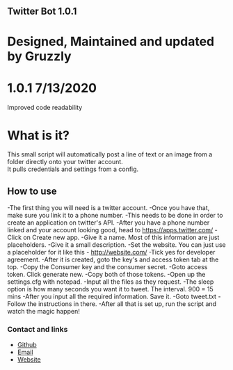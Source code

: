 ## Twitter Bot 1.0.1
# Designed, Maintained and updated by Gruzzly

# 1.0.1 7/13/2020
Improved code readability

# What is it?
This small script will automatically post a line of text or an image from a folder directly onto your twitter account.<br/>
It pulls credentials and settings from a config.

## How to use

-The first thing you will need is a twitter account.
-Once you have that, make sure you link it to a phone number.
-This needs to be done in order to create an application on twitter's API.
-After you have a phone number linked and your account looking good, head to https://apps.twitter.com/
-Click on Create new app.
-Give it a name. Most of this information are just placeholders.
-Give it a small description.
-Set the website. You can just use a placeholder for it like this - http://website.com/
-Tick yes for developer agreement.
-After it is created, goto the key's and access token tab at the top.
-Copy the Consumer key and the consumer secret.
-Goto access token. Click generate new.
-Copy both of those tokens.
-Open up the settings.cfg with notepad.
-Input all the files as they request.
-The sleep option is how many seconds you want it to tweet. The interval. 900 = 15 mins
-After you input all the required information. Save it.
-Goto tweet.txt
-Follow the instructions in there.
-After all that is set up, run the script and watch the magic happen!






### Contact and links
- [Github](https://github.com/Gruzzly-bear)
- [Email](mailto:gruzzly-bear@outlook.com?subject=Hey%20There!)
- [Website](https://gruzzly.co)

